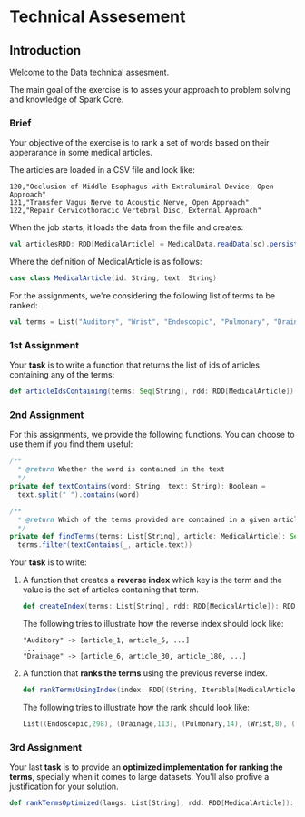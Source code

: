 # Technical Assesement

## Introduction

Welcome to the Data technical assesment.

The main goal of the exercise is to asses your approach to problem solving and knowledge of Spark Core.

### Brief
Your objective of the exercise is to rank a set of words based on their apperarance in some medical articles.

The articles are loaded in a CSV file and look like:

```text
120,"Occlusion of Middle Esophagus with Extraluminal Device, Open Approach"
121,"Transfer Vagus Nerve to Acoustic Nerve, Open Approach"
122,"Repair Cervicothoracic Vertebral Disc, External Approach"
```

When the job starts, it loads the data from the file and creates:

```scala
val articlesRDD: RDD[MedicalArticle] = MedicalData.readData(sc).persist()
```

Where the definition of MedicalArticle is as follows:

```scala
case class MedicalArticle(id: String, text: String)
```

For the assignments, we're considering the following list of terms to be ranked:

```scala
val terms = List("Auditory", "Wrist", "Endoscopic", "Pulmonary", "Drainage")
```

### 1st Assignment

Your **task** is to write a function that returns the list of ids of articles containing any of the terms:
```scala
def articleIdsContaining(terms: Seq[String], rdd: RDD[MedicalArticle]): Seq[String] = ???
```

### 2nd Assignment

For this assignments, we provide the following functions. You can choose to use them if you find them useful:

```scala
/**
  * @return Whether the word is contained in the text
  */
private def textContains(word: String, text: String): Boolean =
  text.split(" ").contains(word)

/**
  * @return Which of the terms provided are contained in a given article
  */
private def findTerms(terms: List[String], article: MedicalArticle): Seq[String] =
  terms.filter(textContains(_, article.text))
```

Your **task** is to write:
1. A function that creates a **reverse index** which key is the term and the value is the set of articles containing that term.
    ```scala
    def createIndex(terms: List[String], rdd: RDD[MedicalArticle]): RDD[(String, Iterable[MedicalArticle])] = ???
    ```
    The following tries to illustrate how the reverse index should look like:
    ```text
    "Auditory" -> [article_1, article_5, ...]
    ...
    "Drainage" -> [article_6, article_30, article_180, ...]
    ```
2. A function that **ranks the terms** using the previous reverse index.
    ```scala
    def rankTermsUsingIndex(index: RDD[(String, Iterable[MedicalArticle])]): List[(String, Int)] = ???
    ```
    The following tries to illustrate how the rank should look like:
    ```scala
    List((Endoscopic,298), (Drainage,113), (Pulmonary,14), (Wrist,8), (Auditory,6))
    ```
    
### 3rd Assignment

Your last **task** is to provide an **optimized implementation for ranking the terms**, specially when it comes to large datasets.
You'll also profive a justification for your solution.

```scala
def rankTermsOptimized(langs: List[String], rdd: RDD[MedicalArticle]): List[(String, Int)] = ???
```